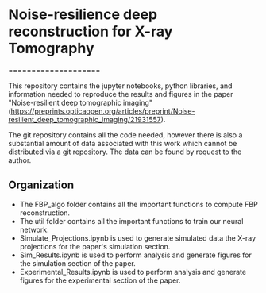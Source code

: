 # Noise-resilience deep reconstruction for X-ray Tomography
====================

This repository contains the jupyter notebooks, python libraries, and information needed to reproduce the results and figures in the paper "Noise-resilient deep tomographic imaging" (https://preprints.opticaopen.org/articles/preprint/Noise-resilient_deep_tomographic_imaging/21931557).

The git repository contains all the code needed, however there is also a substantial amount of data associated with this work which cannot be distributed via a git repository. The data can be found by request to the author. 

Organization
------------
- The FBP_algo folder contains all the important functions to compute FBP reconstruction.
- The util folder contains all the important functions to train our neural network.
- Simulate_Projections.ipynb is used to generate simulated data the X-ray projections for the paper's simulation section.
- Sim_Results.ipynb is used to perform analysis and generate figures for the simulation section of the paper.
- Experimental_Results.ipynb is used to perform analysis and generate figures for the experimental section of the paper.
